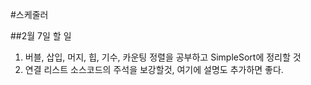 #스케줄러

##2월 7일 할 일

1. 버블, 삽입, 머지, 힙, 기수, 카운팅 정렬을 공부하고 SimpleSort에 정리할 것
2. 연결 리스트 소스코드의 주석을 보강할것, 여기에 설명도 추가하면 좋다.
